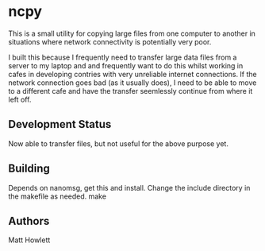 # ncpy

This is a small utility for copying large files from one computer to another in situations where 
network connectivity is potentially very poor.

I built this because I frequently need to transfer large data files from a server to my laptop and
and frequently want to do this whilst working in cafes in developing contries with very unreliable
internet connections. If the network connection goes bad (as it usually does), I need to be able to
move to a different cafe and have the transfer seemlessly continue from where it left off.


## Development Status

Now able to transfer files, but not useful for the above purpose yet.

## Building

Depends on nanomsg, get this and install.
Change the include directory in the makefile as needed.
make

## Authors

Matt Howlett
